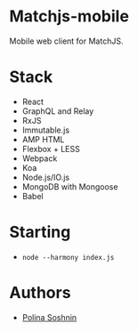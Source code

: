 Matchjs-mobile
==========

Mobile web client for MatchJS.

Stack
===========

- React
- GraphQL and Relay
- RxJS
- Immutable.js
- AMP HTML
- Flexbox + LESS
- Webpack
- Koa
- Node.js/IO.js
- MongoDB with Mongoose
- Babel

Starting
===========

- `node --harmony index.js`

Authors
=======

- [Polina Soshnin](https://github.com/polinadotio)